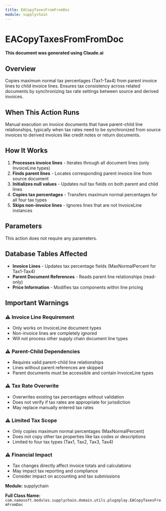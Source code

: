 ```yaml
---
title: EACopyTaxesFromFromDoc
module: supplychain
---
```



<div class='entity-flows'>

# EACopyTaxesFromFromDoc

**This document was generated using Claude.ai**

## Overview

Copies maximum normal tax percentages (Tax1-Tax4) from parent invoice lines to child invoice lines. Ensures tax consistency across related documents by synchronizing tax rate settings between source and derived invoices.

## When This Action Runs

Manual execution on invoice documents that have parent-child line relationships, typically when tax rates need to be synchronized from source invoices to derived invoices like credit notes or return documents.

## How It Works

1. **Processes invoice lines** - Iterates through all document lines (only InvoiceLine types)
2. **Finds parent lines** - Locates corresponding parent invoice line from source document
3. **Initializes null values** - Updates null tax fields on both parent and child lines
4. **Copies tax percentages** - Transfers maximum normal percentages for all four tax types
5. **Skips non-invoice lines** - Ignores lines that are not InvoiceLine instances

## Parameters

This action does not require any parameters.

## Database Tables Affected

- **Invoice Lines** - Updates tax percentage fields (MaxNormalPercent for Tax1-Tax4)
- **Parent Document References** - Reads parent line relationships (read-only)
- **Price Information** - Modifies tax components within line pricing

## Important Warnings

### ⚠️ Invoice Line Requirement
- Only works on InvoiceLine document types
- Non-invoice lines are completely ignored
- Will not process other supply chain document line types

### ⚠️ Parent-Child Dependencies
- Requires valid parent-child line relationships
- Lines without parent references are skipped
- Parent documents must be accessible and contain InvoiceLine types

### ⚠️ Tax Rate Overwrite
- Overwrites existing tax percentages without validation
- Does not verify if tax rates are appropriate for jurisdiction
- May replace manually entered tax rates

### ⚠️ Limited Tax Scope
- Only copies maximum normal percentages (MaxNormalPercent)
- Does not copy other tax properties like tax codes or descriptions
- Limited to four tax types (Tax1, Tax2, Tax3, Tax4)

### ⚠️ Financial Impact
- Tax changes directly affect invoice totals and calculations
- May impact tax reporting and compliance
- Consider impact on accounting and tax submissions

**Module:** supplychain

**Full Class Name:** `com.namasoft.modules.supplychain.domain.utils.plugnplay.EACopyTaxesFromFromDoc`


</div>

